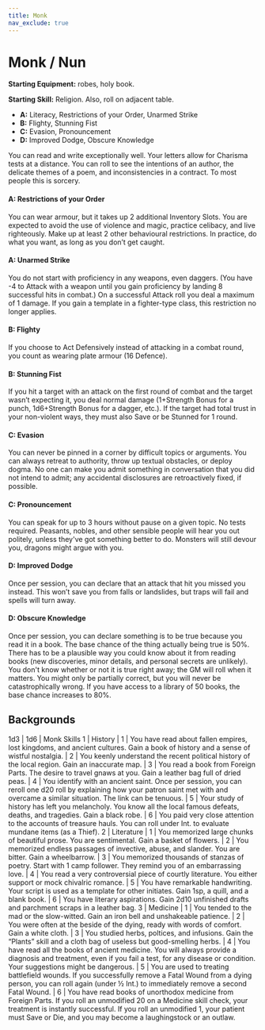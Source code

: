 ```yaml
---
title: Monk
nav_exclude: true
---
```


# Monk / Nun

**Starting Equipment:** robes, holy book.

**Starting Skill:** Religion. Also, roll on adjacent table.

- **A:** Literacy, Restrictions of your Order, Unarmed Strike
- **B:** Flighty, Stunning Fist
- **C:** Evasion, Pronouncement 
- **D:** Improved Dodge, Obscure Knowledge

You can read and write exceptionally well. Your letters allow for
Charisma tests at a distance. You can roll to see the intentions of
an author, the delicate themes of a poem, and inconsistencies in
a contract. To most people this is sorcery.

#### A: Restrictions of your Order

You can wear armour, but it takes up 2 additional Inventory
Slots. You are expected to avoid the use of violence and magic,
practice celibacy, and live righteously. Make up at least 2 other
behavioural restrictions. In practice, do what you want, as long
as you don’t get caught.

#### A: Unarmed Strike

You do not start with proficiency in any weapons, even daggers.
(You have -4 to Attack with a weapon until you gain proficiency
by landing 8 successful hits in combat.) On a successful Attack
roll you deal a maximum of 1 damage. If you gain a template in a
fighter-type class, this restriction no longer applies.

#### B: Flighty

If you choose to Act Defensively instead of attacking in a combat
round, you count as wearing plate armour (16 Defence).

#### B: Stunning Fist

If you hit a target with an attack on the first round of combat and
the target wasn’t expecting it, you deal normal damage
(1+Strength Bonus for a punch, 1d6+Strength Bonus for a
dagger, etc.). If the target had total trust in your non-violent
ways, they must also Save or be Stunned for 1 round.

#### C: Evasion

You can never be pinned in a corner by difficult topics or
arguments. You can always retreat to authority, throw up textual
obstacles, or deploy dogma. No one can make you admit
something in conversation that you did not intend to admit; any
accidental disclosures are retroactively fixed, if possible.

#### C: Pronouncement

You can speak for up to 3 hours without pause on a given topic.
No tests required. Peasants, nobles, and other sensible people
will hear you out politely, unless they've got something better to
do. Monsters will still devour you, dragons might argue with you.

#### D: Improved Dodge

Once per session, you can declare that an attack that hit you
missed you instead. This won’t save you from falls or landslides,
but traps will fail and spells will turn away.

#### D: Obscure Knowledge

Once per session, you can declare something is to be true
because you read it in a book. The base chance of the thing
actually being true is 50%.
There has to be a plausible way you
could know about it from reading books (new discoveries, minor
details, and personal secrets are unlikely). You don't know
whether or not it is true right away; the GM will roll when it
matters. You might only be partially correct, but you will never be
catastrophically wrong. If you have access to a library of 50
books, the base chance increases to 80%.

## Backgrounds

1d3 | 1d6 | Monk Skills
1 | History
| 1 | You have read about fallen empires, lost kingdoms, and ancient cultures. Gain a book of history and a sense of wistful nostalgia.
| 2 | You keenly understand the recent political history of the local region. Gain an inaccurate map.
| 3 | You read a book from Foreign Parts. The desire to travel gnaws at you. Gain a leather bag full of dried peas.
| 4 | You identify with an ancient saint. Once per session, you can reroll one d20 roll by explaining how your patron saint met with and overcame a similar situation. The link can be tenuous.
| 5 | Your study of history has left you melancholy. You know all the local famous defeats, deaths, and tragedies. Gain a black robe.
| 6 | You paid very close attention to the accounts of treasure hauls.  You can roll under Int. to evaluate mundane items (as a Thief).
2 | Literature
| 1 | You memorized large chunks of beautiful prose. You are sentimental. Gain a basket of flowers.
| 2 | You memorized endless passages of invective, abuse, and slander. You are bitter. Gain a wheelbarrow.
| 3 | You memorized thousands of stanzas of poetry. Start with 1 camp follower. They remind you of an embarrassing love.
| 4 | You read a very controversial piece of courtly literature. You either support or mock chivalric romance.
| 5 | You have remarkable handwriting. Your script is used as a template for other initiates. Gain 1sp, a quill, and a blank book.
| 6 | You have literary aspirations. Gain 2d10 unfinished drafts and parchment scraps in a leather bag.
3 | Medicine
| 1 | You tended to the mad or the slow-witted. Gain an iron bell and unshakeable patience.
| 2 | You were often at the beside of the dying, ready with words of comfort. Gain a white cloth.
| 3 | You studied herbs, poltices, and infusions. Gain the “Plants” skill and a cloth bag of useless but good-smelling herbs.
| 4 | You have read all the books of ancient medicine. You will always provide a diagnosis and treatment, even if you fail a test, for any disease or condition. Your suggestions might be dangerous.
| 5 | You are used to treating battlefield wounds. If you successfully remove a Fatal Wound from a dying person, you can roll again (under ½ Int.) to immediately remove a second Fatal Wound.
| 6 | You have read books of unorthodox medicine from Foreign Parts. If you roll an unmodified 20 on a Medicine skill check, your treatment is instantly successful. If you roll an unmodified 1, your patient must Save or Die, and you may become a laughingstock or an outlaw.
